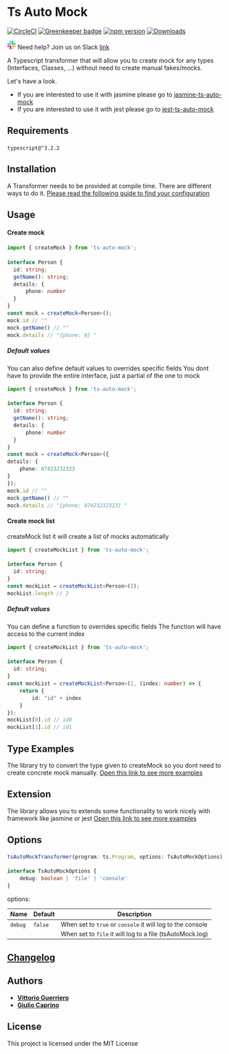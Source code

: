 # Ts Auto Mock
[![CircleCI](https://circleci.com/gh/uittorio/ts-auto-mock/tree/master.svg?style=svg)](https://circleci.com/gh/uittorio/ts-auto-mock/tree/master) 
[![Greenkeeper badge](https://badges.greenkeeper.io/uittorio/ts-auto-mock.svg)](https://greenkeeper.io/)
[![npm version](https://badge.fury.io/js/ts-auto-mock.svg)](https://badge.fury.io/js/ts-auto-mock)
[![Downloads](https://img.shields.io/npm/dt/ts-auto-mock.svg)](https://www.npmjs.com/package/ts-auto-mock)


![slack](docs/slack_small.png) Need help? Join us on Slack [link](https://join.slack.com/t/typescripttdd/shared_invite/enQtODM3MzExODE0NTk2LTNmYzRhM2M1ZDc5ODVkMmVlZWFjMTM4ZDFhNWU2NDdiYWY1MGMxZjE2ZDE0ZDZlYjY1MTkyYjRhYTQ1NjA1MWQ)


A Typescript transformer that will allow you to create mock for any types (Interfaces, Classes, ...) without need to create manual fakes/mocks.

Let's have a look.

* If you are interested to use it with jasmine please go to [jasmine-ts-auto-mock](https://github.com/uittorio/jasmine-ts-auto-mock)
* If you are interested to use it with jest please go to [jest-ts-auto-mock](https://github.com/uittorio/jest-ts-auto-mock)

## Requirements
`
typescript@^3.2.2
`

## Installation
A Transformer needs to be provided at compile time. There are different ways to do it.
[Please read the following guide to find your configuration](docs/TRANSFORMER.md)

## Usage
#### Create mock
```ts
import { createMock } from 'ts-auto-mock';

interface Person {
  id: string;
  getName(): string;
  details: {
      phone: number
  }
}
const mock = createMock<Person>();
mock.id // ""
mock.getName() // ""
mock.details // "{phone: 0} "
```

##### Default values

You can also define default values to overrides specific fields
You dont have to provide the entire interface, just a partial of the one to mock
```ts
import { createMock } from 'ts-auto-mock';

interface Person {
  id: string;
  getName(): string;
  details: {
      phone: number
  }
}
const mock = createMock<Person>({
details: {
    phone: 07423232323
}
});
mock.id // ""
mock.getName() // ""
mock.details // "{phone: 07423232323} "
```

#### Create mock list
createMock list it will create a list of mocks automatically

```ts
import { createMockList } from 'ts-auto-mock';

interface Person {
  id: string;
}
const mockList = createMockList<Person>(2);
mockList.length // 2
```

##### Default values
You can define a function to overrides specific fields
The function will have access to the current index
```ts
import { createMockList } from 'ts-auto-mock';

interface Person {
  id: string;
}
const mockList = createMockList<Person>(2, (index: number) => {
    return {
        id: "id" + index
    }
});
mockList[0].id // id0
mockList[1].id // id1
```

## Type Examples
The library try to convert the type given to createMock so you dont need to create concrete mock manually.
[Open this link to see more examples](docs/DETAILS.md)

## Extension
The library allows you to extends some functionality to work nicely with framework like jasmine or jest
[Open this link to see more examples](docs/EXTENSION.md)

## Options 
```ts
tsAutoMockTransformer(program: ts.Program, options: TsAutoMockOptions)

interface TsAutoMockOptions {
    debug: boolean | 'file' | 'console'
}
```
options:

| Name          | Default                     |  Description    |
| ------------- | --------------------------- | --------------- |
| `debug`       | `false`                     | When set to `true` or `console` it will log to the console
|               |                             | When set to `file` it will log to a file (tsAutoMock.log)

## [Changelog](CHANGELOG.md)

## Authors

* [**Vittorio Guerriero**](https://github.com/uittorio)
* [**Giulio Caprino**](https://github.com/pmyl)

## License

This project is licensed under the MIT License
